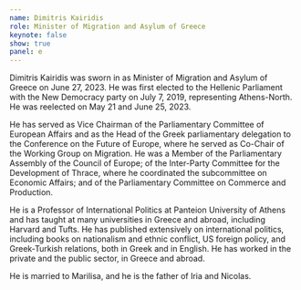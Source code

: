 ```yaml
---
name: Dimitris Kairidis
role: Minister of Migration and Asylum of Greece
keynote: false
show: true
panel: e
---
```


Dimitris Kairidis was sworn in as Minister of Migration and Asylum of Greece on June 27, 2023. He was first elected to the Hellenic Parliament with the New Democracy party on July 7, 2019, representing Athens-North. He was reelected on May 21 and June 25, 2023.

He has served as Vice Chairman of the Parliamentary Committee of European Affairs and as the Head of the Greek parliamentary delegation to the Conference on the Future of Europe, where he served as Co-Chair of the Working Group on Migration. He was a Member of the Parliamentary Assembly of the Council of Europe; of the Inter-Party Committee for the Development of Thrace, where he coordinated the subcommittee on Economic Affairs; and of the Parliamentary Committee on Commerce and Production.

He is a Professor of International Politics at Panteion University of Athens and has taught at many universities in Greece and abroad, including Harvard and Tufts. He has published extensively on international politics, including books on nationalism and ethnic conflict, US foreign policy, and Greek-Turkish relations, both in Greek and in English. He has worked in the private and the public sector, in Greece and abroad.

He is married to Marilisa, and he is the father of Iria and Nicolas.
